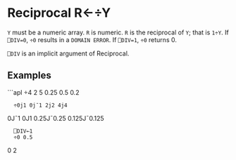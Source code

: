<div style="display: none;">
  ÷
</div>






<h1 class="heading"><span class="name">Reciprocal</span> <span class="command">R←÷Y</span></h1>



`Y` must be a numeric array.  `R` is numeric.  `R` is the reciprocal of `Y`; that is `1÷Y`.  If `⎕DIV=0`, `÷0` results in a `DOMAIN ERROR`.  If `⎕DIV=1`, `÷0` returns 0.


`⎕DIV` is an implicit argument of Reciprocal.

<h2 class="example">Examples</h2>
```apl
      ÷4 2 5
0.25 0.5 0.2
 
      ÷0j1 0j¯1 2j2 4j4
0J¯1 0J1 0.25J¯0.25 0.125J¯0.125
 
      ⎕DIV←1 
      ÷0 0.5
0 2
```



